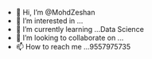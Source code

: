 - 👋 Hi, I’m @MohdZeshan
- 👀 I’m interested in ...
- 🌱 I’m currently learning ...Data Science
- 💞️ I’m looking to collaborate on ...
- 📫 How to reach me ...9557975735

<!---
MohdZeshan/MohdZeshan is a ✨ special ✨ repository because its `README.md` (this file) appears on your GitHub profile.
You can click the Preview link to take a look at your changes.
--->
